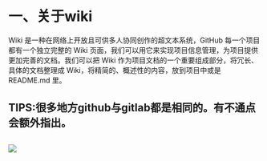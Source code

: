 # 一、关于wiki

Wiki 是一种在网络上开放且可供多人协同创作的超文本系统，GitHub 每一个项目都有一个独立完整的 Wiki 页面，我们可以用它来实现项目信息管理，为项目提供更加完善的文档。我们可以把 Wiki 作为项目文档的一个重要组成部分，将冗长、具体的文档整理成 Wiki，将精简的、概述性的内容，放到项目中或是 README.md 里。

## TIPS:很多地方github与gitlab都是相同的。有不通点会额外指出。

## ![](https://user-gold-cdn.xitu.io/2017/12/13/1604e8c38a485ac5?imageslim)

## 



